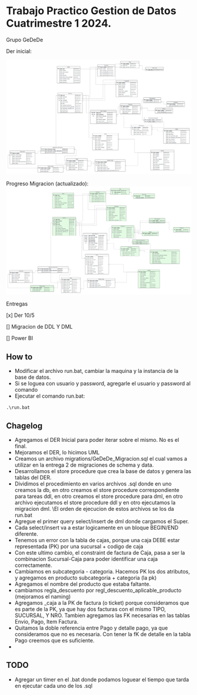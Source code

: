 # Trabajo Practico Gestion de Datos Cuatrimestre 1 2024.

Grupo GeDeDe

Der inicial:

![Der inicial](DER_2024C1.jpeg)



Progreso Migracion (actualizado):
![Der actual](DER_2024C1_actualizado.jpeg)

Entregas

[x] Der 10/5

[]  Migracion de DDL Y DML

[] Power BI

## How to

- Modificar el archivo run.bat, cambiar la maquina y la instancia de la base de datos.
- Si se loguea con usuario y password, agregarle el usuario y password al comando
- Ejecutar el comando run.bat:

```
.\run.bat
```


## Chagelog

- Agregamos el DER Inicial para poder iterar sobre el mismo. No es el final. 
- Mejoramos el DER, lo hicimos UML
- Creamos un archivo migrations/GeDeDe_Migracion.sql el cual vamos a utilizar en la entrega 2 de migraciones de schema y data.
- Desarrollamos el store procedure que crea la base de datos y genera las tablas del DER.
- Dividimos el procedimiento en varios archivos .sql donde en uno creamos la db, en otro creamos el store procedure correspondiente para tareas ddl, en otro creamos el store procedure para dml, en otro archivo ejecutamos el store procedure ddl y en otro ejecutamos la migracion dml. \El orden de ejecucion de estos archivos se los da run.bat
- Agregue el primer query select/insert de dml donde cargamos el Super.
- Cada select/insert va a estar logicamente en un bloque BEGIN/END diferente.
- Tenemos un error con la tabla de cajas, porque una caja DEBE estar representada (PK) por una sucursal + codigo de caja
- Con este ultimo cambio, el constraint de factura de Caja, pasa a ser la combinacion Sucursal-Caja para poder identificar una caja correctamente.
- Cambiamos en subcategoria - categoria. Hacemos PK los dos atributos, y agregamos en producto subcategoria + categoria (la pk)
- Agregamos el nombre del producto que estaba faltante.
- cambiamos regla_descuento por regl_descuento_aplicable_producto (mejoramos el naming)
- Agregamos _caja a la PK de factura (o ticket) porque consideramos que es parte de la PK, ya que hay dos facturas con el mismo TIPO, SUCURSAL, Y NRO. Tambien agregamos las FK necesarias en las tablas Envio, Pago, Item Factura.
- Quitamos la doble referencia entre Pago y detalle pago, ya que consideramos que no es necesaria. Con tener la fK de detalle en la tabla Pago creemos que es suficiente.
- 

## TODO

- Agregar un timer en el .bat donde podamos loguear el tiempo que tarda en ejecutar cada uno de los .sql